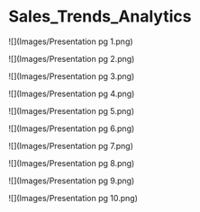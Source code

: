 # Sales_Trends_Analytics

![](Images/Presentation pg 1.png)

![](Images/Presentation pg 2.png)

![](Images/Presentation pg 3.png)

![](Images/Presentation pg 4.png)

![](Images/Presentation pg 5.png)

![](Images/Presentation pg 6.png)

![](Images/Presentation pg 7.png)

![](Images/Presentation pg 8.png)

![](Images/Presentation pg 9.png)

![](Images/Presentation pg 10.png)
